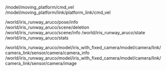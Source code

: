 /model/moving_platform/cmd_vel
/model/moving_platform/link/platform_link/cmd_vel

/world/iris_runway_aruco/pose/info
/world/iris_runway_aruco/scene/deletion
/world/iris_runway_aruco/scene/info
/world/iris_runway_aruco/state
/world/iris_runway_aruco/stats

/world/iris_runway_aruco/model/iris_with_fixed_camera/model/camera/link/camera_link/sensor/camera/camera_info
/world/iris_runway_aruco/model/iris_with_fixed_camera/model/camera/link/camera_link/sensor/camera/image